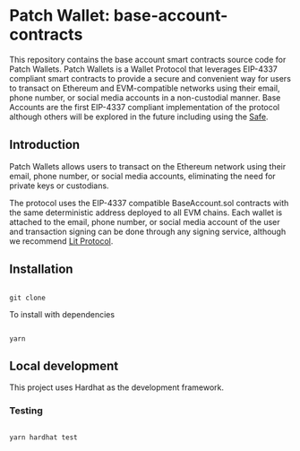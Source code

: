 # Patch Wallet: base-account-contracts

This repository contains the base account smart contracts source code for Patch Wallets.
Patch Wallets is a Wallet Protocol that leverages EIP-4337 compliant smart contracts to provide a secure and convenient way for users to transact on Ethereum and EVM-compatible networks using their email, phone number, or social media accounts in a non-custodial manner.
Base Accounts are the first EIP-4337 compliant implementation of the protocol although others will be explored in the future including using the [Safe](https://safe.global).

## Introduction

Patch Wallets allows users to transact on the Ethereum network using their email, phone number, or social media accounts, eliminating the need for private keys or custodians.

The protocol uses the EIP-4337 compatible BaseAccount.sol contracts with the same deterministic address deployed to all EVM chains. Each wallet is attached to the email, phone number, or social media account of the user and transaction signing can be done through any signing service, although we recommend [Lit Protocol](https://litprotocol.com/). 

## Installation

```

git clone

```

To install with dependencies

```

yarn

```

## Local development

This project uses Hardhat as the development framework.

### Testing

```

yarn hardhat test

```
